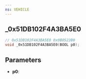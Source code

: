 ```yaml
---
ns: VEHICLE
---
```

## _0x51DB102F4A3BA5E0

```c
// 0x51DB102F4A3BA5E0 0x0B0523B0
void _0x51DB102F4A3BA5E0(BOOL p0);
```


## Parameters
* **p0**: 

